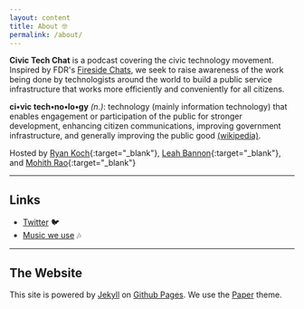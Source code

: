 ```yaml
---
layout: content
title: About 🤓
permalink: /about/
---
```

**Civic Tech Chat** is a podcast covering the civic technology movement. Inspired by FDR's [Fireside Chats](https://en.wikipedia.org/wiki/Fireside_chats), we seek to raise awareness of the work being done by technologists around the world to build a public service infrastructure that works more efficiently and conveniently for all citizens.

**ci•vic  tech•no•lo•gy** *(n.)*: technology (mainly information technology) that enables engagement or participation of the public for stronger development, enhancing citizen communications, improving government infrastructure, and generally improving the public good [(wikipedia)](https://en.wikipedia.org/wiki/Civic_technology).

Hosted by [Ryan Koch](https://twitter.com/Ryan_Koch){:target="_blank"}, [Leah Bannon](https://twitter.com/leahbannon){:target="_blank"}, and [Mohith Rao](https://twitter.com/localtechsupp){:target="_blank"}

----

## Links

- [Twitter](https://www.twitter.com/civictechchat) 🐦
- [Music we use](https://freemusicarchive.org) 🎶

----

## The Website
This site is powered by [Jekyll](https://jekyllrb.com) on [Github Pages](https://pages.github.com). We use the [Paper](https://deadbeef.me/paper-jekyll-theme/2017/07/quick-start) theme.
